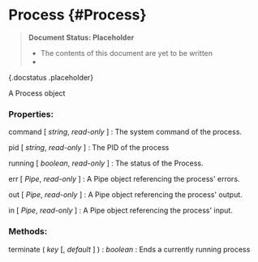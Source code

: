 Process {#Process}
==================

> **Document Status: Placeholder**  
> - The contents of this document are yet to be written  
> -
{.docstatus .placeholder}

A Process object

### Properties:

command \[ *string*, *read-only* \]
: The system command of the process.

pid \[ *string*, *read-only* \]
: The PID of the process

running \[ *boolean*, *read-only* \]
: The status of the Process.

err \[ *Pipe*, *read-only* \]
: A Pipe object referencing the process' errors.

out \[ *Pipe*, *read-only* \]
: A Pipe object referencing the process' output.

in \[ *Pipe*, *read-only* \]
: A Pipe object referencing the process' input.

### Methods:

terminate ( *key* \[, *default* \] ) : *boolean*
: Ends a currently running process